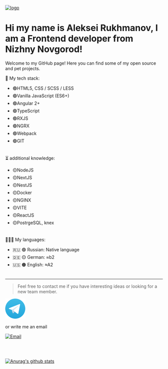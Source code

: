 [![logo](https://github.com/rukhman/rukhman/blob/main/img/Sberg2.png)](https://github.com/rukhman)   
# Hi my name is **Aleksei Rukhmanov**, I am a Frontend developer from Nizhny Novgorod!

Welcome to my GitHub page! Here you can find some of my open source and pet projects.


💪 My tech stack:
* 🟢HTML5, CSS / SCSS / LESS
* 🟢Vanilla JavaScript (ES6+)
* 🟢Angular 2+
* 🟢TypeScript
* 🟢RXJS
* 🟢NGRX
* 🟢Webpack
* 🟢GIT 
<br/><br/>


<!-----------------more-------------------------->


⏳ additional knowledge:
* 🟡NodeJS
* 🟡NextJS
* 🟡NestJS
* 🟡Docker
* 🟡NGINX
* 🟡VITE
* 🟡ReactJS
* 🟡PostrgeSQL, knex
<br/><br/>

👨💬👦 My languages:
* 🇷🇺 🟢 Russian: Native language
* 🇩🇪 🟡 German: ≈b2
* 🇺🇸 🟠 English: ≈A2
<br/><br/>
-------------------------
>Feel free to contact me if you have interesting ideas or looking for a new team member.
>

[![Telegram](https://github.com/rukhman/rukhman/blob/main/img/telegram.png)](https://t.me/AleksRukhman)

<!-- >Feel free to contact me if you have interesting ideas or looking for a new team member.
>

[![facebook](https://github.com/rukhman/rukhman/blob/main/img/facebook.png)](https://www.facebook.com/profile.php?id=100022285489839)
[![instagram](https://github.com/rukhman/rukhman/blob/main/img/instagram.png)](https://www.instagram.com/aleksei.rukhmanov/)
[![linkedin](https://github.com/rukhman/rukhman/blob/main/img/linkedin.png)](https://www.linkedin.com/in/aleksei-rukhmanov-77aba7203)
[![vk](https://github.com/rukhman/rukhman/blob/main/img/vk.png)](https://vk.com/mickjay) -->

or write me an email

[![Email](https://github.com/rukhman/rukhman/blob/main/img/send.png)](mailto:aleksei.rukhmanov@gmx.de)

<br/><br/>

[![Anurag's github stats](https://github-readme-stats.vercel.app/api?username=rukhman&show_icons=true&theme=tokyonight)](https://github.com/anuraghazra/github-readme-stats)

 
